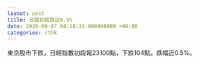 ```yaml
---
layout: post
title: 日股初段跌近0.5%
date: 2020-09-07 08:18:32.000000000 +08:00
categories: rthk
---
```


東京股市下跌，日經指數初段報23100點，下跌104點，跌幅近0.5%。
